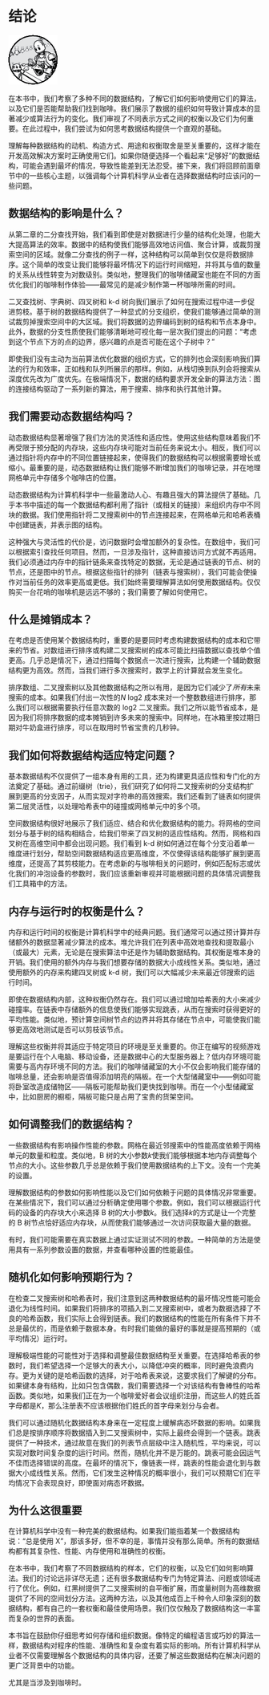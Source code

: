 # 结论

![](img/chapterart.png)

在本书中，我们考察了多种不同的数据结构，了解它们如何影响使用它们的算法，以及它们是否能帮助我们找到咖啡。我们展示了数据的组织如何导致计算成本的显著减少或算法行为的变化。我们审视了不同表示方式之间的权衡以及它们为何重要。在此过程中，我们尝试为如何思考数据结构提供一个直观的基础。

理解每种数据结构的动机、构造方式、用途和权衡取舍是至关重要的，这样才能在开发高效解决方案时正确使用它们。如果你随便选择一个看起来“足够好”的数据结构，可能会遇到最坏的情况，导致性能差到无法忍受。接下来，我们将回顾前面章节中的一些核心主题，以强调每个计算机科学从业者在选择数据结构时应该问的一些问题。

## 数据结构的影响是什么？

从第二章的二分查找开始，我们看到即使是对数据进行少量的结构化处理，也能大大提高算法的效率。数据中的结构使我们能够高效地访问值、聚合计算，或裁剪搜索空间的区域。就像二分查找的例子一样，这种结构可以简单到仅仅是将数据排序。这个简单的改变让我们能够将最坏情况下的运行时间缩短，并将其与值的数量的关系从线性转变为对数级别。类似地，整理我们的咖啡储藏室也能在不同的方面优化我们的咖啡制作体验——最常见的是减少制作第一杯咖啡所需的时间。

二叉查找树、字典树、四叉树和 k-d 树向我们展示了如何在搜索过程中进一步促进剪枝。基于树的数据结构提供了一种显式的分支组织，使我们能够通过简单的测试裁剪掉搜索空间中的大区域。我们将数据的边界编码到树的结构和节点本身中。此外，数据的分支性质使我们能够清晰地可视化每一层次我们提出的问题：“考虑到这个节点下方的点的边界，感兴趣的点是否可能在这个子树中？”

即使我们没有主动为当前算法优化数据的组织方式，它的排列也会深刻影响我们算法的行为和效率，正如栈和队列所展示的那样。例如，从栈切换到队列会将搜索从深度优先改为广度优先。在极端情况下，数据的结构要求开发全新的算法方法：图的连接结构驱动了一系列新的算法，用于搜索、排序和执行其他计算。

## 我们需要动态数据结构吗？

动态数据结构显著增强了我们方法的灵活性和适应性。使用这些结构意味着我们不再受限于预分配的内存块，这些内存块可能对当前任务来说太小。相反，我们可以通过指针将内存中的不同位置链接起来，使得我们的数据结构可以根据需要增长或缩小。最重要的是，动态数据结构让我们能够不断增加我们的咖啡记录，并在地理网格单元中存储多个咖啡店的位置。

动态数据结构为计算机科学中一些最激动人心、有趣且强大的算法提供了基础。几乎本书中描述的每一个数据结构都利用了指针（或相关的链接）来组织内存中不同块的数据。我们使用指针将二叉搜索树中的节点连接起来，在网格单元和哈希表桶中创建链表，并表示图的结构。

这种强大与灵活性的代价是，访问数据时会增加额外的复杂性。在数组中，我们可以根据索引查找任何项目。然而，一旦涉及指针，这种直接访问方式就不再适用。我们必须通过内存中的指针链条来查找特定的数据，无论是通过链表的节点、树的节点，还是图中的节点。根据这些指针的排列（链表与搜索树），我们可能会使操作对当前任务的效率更高或更低。我们始终需要理解算法如何使用数据结构。仅仅购买一台花哨的咖啡机是远远不够的；我们需要了解如何使用它。

## 什么是摊销成本？

在考虑是否使用某个数据结构时，重要的是要同时考虑构建数据结构的成本和它带来的节省。对数组进行排序或构建二叉搜索树的成本可能比扫描数据以查找单个值更高。几乎总是情况下，通过扫描每个数据点一次进行搜索，比构建一个辅助数据结构更为高效。然而，当我们进行多次搜索时，数学上的计算就会发生变化。

排序数组、二叉搜索树以及其他数据结构之所以有用，是因为它们减少了*所有*未来搜索的成本。如果我们付出一次性的*N* log2 成本来对一个整数数组进行排序，那么我们可以根据需要执行任意次数的 log2 二叉搜索。我们之所以能节省成本，是因为我们将排序数据的成本摊销到许多未来的搜索中。同样地，在冰箱里按过期日期对牛奶盒进行排序，可以在取用时节省宝贵的几秒钟。

## 我们如何将数据结构适应特定问题？

基本数据结构不仅提供了一组本身有用的工具，还为构建更具适应性和专门化的方法奠定了基础。通过前缀树（trie），我们研究了如何将二叉搜索树的分支结构扩展到更高的分支因子，从而实现对字符串的高效搜索。我们还看到了链表如何提供第二层灵活性，以处理哈希表中的碰撞或网格单元中的多个项。

空间数据结构很好地展示了我们适应、结合和优化数据结构的能力。将网格的空间划分与基于树的结构相结合，给我们带来了四叉树的适应性结构。然而，网格和四叉树在高维空间中都会出现问题。我们看到 k-d 树如何通过在每个分支沿着单一维度进行划分，帮助空间数据结构适应更高维度，不仅使得该结构能够扩展到更高维度，还提高了其剪枝能力。在考虑新的与咖啡相关的问题时，例如匹配标志或优化我们的冲泡设备的参数时，我们应该重新审视并可能根据问题的具体情况调整我们工具箱中的方法。

## 内存与运行时的权衡是什么？

内存和运行时间的权衡是计算机科学中的经典问题。我们通常可以通过预计算并存储额外的数据显著减少算法的成本。堆允许我们在列表中高效地查找和提取最小（或最大）元素，无论是在搜索算法中还是作为辅助数据结构。其权衡是堆本身的开销。我们使用的额外内存与我们想要存储的数据大小成线性关系。类似地，通过使用额外的内存来构建四叉树或 k-d 树，我们可以大幅减少未来最近邻搜索的运行时间。

即使在数据结构内部，这种权衡仍然存在。我们可以通过增加哈希表的大小来减少碰撞率。在链表中存储额外的信息使我们能够实现跳表，从而在搜索时获得更好的平均性能。类似地，预计算空间树节点的边界并将其存储在节点中，可能使我们能够更高效地测试是否可以剪枝该节点。

理解这些权衡并将其适应于特定项目的环境是至关重要的。你正在编写的视频游戏是要运行在个人电脑、移动设备，还是数据中心的大型服务器上？低内存环境可能需要与高内存环境不同的方法。我们的咖啡储藏室的大小不仅会影响我们能存储的咖啡总量，还会影响是否值得添加明亮的隔板。在一个大型储藏室中——例如可能将卧室改造成储物区——隔板可能帮助我们更快找到咖啡。而在一个小型储藏室中，比如厨房的橱柜，隔板可能只是占用了宝贵的货架空间。

## 如何调整我们的数据结构？

一些数据结构有影响操作性能的参数。网格在最近邻搜索中的性能高度依赖于网格单元的数量和粒度。类似地，B 树的大小参数*k*使我们能够根据本地内存调整每个节点的大小。这些参数几乎总是依赖于我们使用数据结构的上下文。没有一个完美的设置。

理解数据结构的参数如何影响性能以及它们如何依赖于问题的具体情况非常重要。在某些情况下，我们可以通过分析确定使用哪个参数。例如，我们可以根据运行代码的设备的内存块大小来选择 B 树的大小参数*k*。我们选择*k*的方式是让一个完整的 B 树节点恰好适应内存块，从而使我们能够通过一次访问获取最大量的数据。

有时，我们可能需要在真实数据上通过实证测试不同的参数。一种简单的方法是使用具有一系列参数设置的数据，并查看哪种设置的性能最佳。

## 随机化如何影响预期行为？

在检查二叉搜索树和哈希表时，我们注意到这两种数据结构的最坏情况性能可能会退化为线性时间。如果我们将排序的项插入到二叉搜索树中，或者为数据选择了不良的哈希函数，我们实际上会得到链表。我们的数据结构的性能在所有条件下并不总是最优的，而是依赖于数据本身。有时我们能做的最好的事就是提高预期的（或平均情况）运行时。

理解极端性能的可能性对于选择和调整最佳数据结构至关重要。在选择哈希表的参数时，我们希望选择一个足够大的表大小，以降低冲突的概率，同时避免浪费内存。更为关键的是哈希函数的选择，对于哈希表来说，这要求我们了解键的分布。如果键本身有结构，比如只包含偶数，我们需要选择一个对该结构有鲁棒性的哈希函数。类似地，如果我们正在为一个咖啡爱好者会议组织注册，而这些人的姓氏首字母都是*K*，那么注册表不应该根据他们姓氏的首字母来划分与会者。

我们可以通过随机化数据结构本身来在一定程度上缓解病态坏数据的影响。如果我们总是按排序顺序将数据插入到二叉搜索树中，实际上最终会得到一个链表。跳表提供了一种技术，通过故意在我们的列表节点层级中注入随机性，平均来说，可以实现对数时间复杂度的运行时间。然而，随机化并不是万能的。跳表可能会因运气不佳而选择错误的高度。在最坏的情况下，像链表一样，跳表的性能会退化到与数据大小成线性关系。然而，它们发生这种情况的概率很小，我们可以预期它们在平均情况下会表现良好，即使面对病态坏数据。

## 为什么这很重要

在计算机科学中没有一种完美的数据结构。如果我们能指着某一个数据结构说：“总是使用 X”，那该多好，但不幸的是，事情并没有那么简单。所有的数据结构都有其复杂性、性能、内存使用和准确性的权衡。

在本书中，我们考察了不同数据结构的样本，它们的权衡，以及它们如何影响算法。我们的讨论远非详尽无遗；还有很多数据结构专门为特定算法、问题或领域进行了优化。例如，红黑树提供了二叉搜索树的自平衡扩展，而度量树则为高维数据提供了不同的空间划分方法。这两种方法，以及其他成百上千种令人印象深刻的数据结构，都有自己的一套权衡和最佳使用场景。我们仅仅触及了数据结构这一丰富而复杂的世界的表面。

本书旨在鼓励你仔细思考如何存储和组织数据。像特定的编程语言或巧妙的算法一样，数据结构对程序的性能、准确性和复杂度有着实际的影响。所有计算机科学从业者不仅需要理解各个数据结构的具体内容，还要了解这些数据结构在解决问题的更广泛背景中的功能。

尤其是当涉及到咖啡时。
